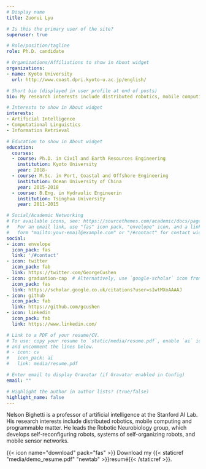 ```yaml
---
# Display name
title: Zuorui Lyu

# Is this the primary user of the site?
superuser: true

# Role/position/tagline
role: Ph.D. candidate

# Organizations/Affiliations to show in About widget
organizations:
- name: Kyoto University
  url: http://www.coast.dpri.kyoto-u.ac.jp/english/

# Short bio (displayed in user profile at end of posts)
bio: My research interests include distributed robotics, mobile computing and programmable matter.

# Interests to show in About widget
interests:
- Artificial Intelligence
- Computational Linguistics
- Information Retrieval

# Education to show in About widget
education:
  courses:
  - course: Ph.D. in Civil and Earth Resources Engineering
    institution: Kyoto University
    year: 2018-
  - course: M.Sc. in Port, Coastal and Offshore Engineering
    institution: Ocean University of China
    year: 2015-2018
  - course: B.Eng. in Hydraulic Engineerin
    institution: Tsinghua University
    year: 2011-2015

# Social/Academic Networking
# For available icons, see: https://sourcethemes.com/academic/docs/page-builder/#icons
#   For an email link, use "fas" icon pack, "envelope" icon, and a link in the
#   form "mailto:your-email@example.com" or "/#contact" for contact widget.
social:
- icon: envelope
  icon_pack: fas
  link: '/#contact'
- icon: twitter
  icon_pack: fab
  link: https://twitter.com/GeorgeCushen
- icon: graduation-cap  # Alternatively, use `google-scholar` icon from `ai` icon pack
  icon_pack: fas
  link: https://scholar.google.co.uk/citations?user=sIwtMXoAAAAJ
- icon: github
  icon_pack: fab
  link: https://github.com/gcushen
- icon: linkedin
  icon_pack: fab
  link: https://www.linkedin.com/

# Link to a PDF of your resume/CV.
# To use: copy your resume to `static/media/resume.pdf`, enable `ai` icons in `params.toml`, 
# and uncomment the lines below.
# - icon: cv
#   icon_pack: ai
#   link: media/resume.pdf

# Enter email to display Gravatar (if Gravatar enabled in Config)
email: ""

# Highlight the author in author lists? (true/false)
highlight_name: false
---
```


Nelson Bighetti is a professor of artificial intelligence at the Stanford AI Lab. His research interests include distributed robotics, mobile computing and programmable matter. He leads the Robotic Neurobiology group, which develops self-reconfiguring robots, systems of self-organizing robots, and mobile sensor networks.


{{< icon name="download" pack="fas" >}} Download my {{< staticref "media/demo_resume.pdf" "newtab" >}}resumé{{< /staticref >}}.
